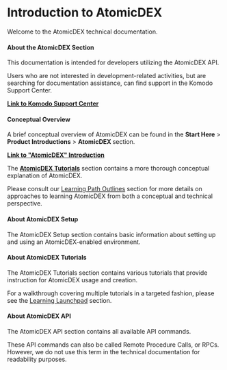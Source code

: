 # Introduction to AtomicDEX

Welcome to the AtomicDEX technical documentation.

#### About the AtomicDEX Section

This documentation is intended for developers utilizing the AtomicDEX API.

Users who are not interested in development-related activities, but are searching for documentation assistance, can find support in the Komodo Support Center.

[<b>Link to Komodo Support Center</b>](https://support.komodoplatform.com/support/home)

#### Conceptual Overview

A brief conceptual overview of AtomicDEX can be found in the <b>Start Here</b> > <b>Product Introductions</b> > <b>AtomicDEX </b> section.

[<b>Link to "AtomicDEX" Introduction</b>](../basic-docs/start-here/about-komodo-platform/product-introductions.html#AtomicDEX)

The [<b>AtomicDEX Tutorials</b>](../basic-docs/atomicdex/atomicdex-tutorials/introduction-to-atomicdex.md) section contains a more thorough conceptual explanation of AtomicDEX.

Please consult our [Learning Path Outlines](../basic-docs/start-here/learning-launchpad/learning-path-outlines.html#type-b-developers-smart-chains) section for more details on approaches to learning AtomicDEX from both a conceptual and technical perspective.

#### About AtomicDEX Setup

The AtomicDEX Setup section contains basic information about setting up and using an AtomicDEX-enabled environment. 

#### About AtomicDEX Tutorials

The AtomicDEX Tutorials section contains various tutorials that provide instruction for AtomicDEX usage and creation.

For a walkthrough covering multiple tutorials in a targeted fashion, please see the [Learning Launchpad](../basic-docs/start-here/learning-launchpad/learning-path-outlines.html) section.

#### About AtomicDEX API

The AtomicDEX API section contains all available API commands.

These API commands can also be called Remote Procedure Calls, or RPCs. However, we do not use this term in the technical documentation for readability purposes.
